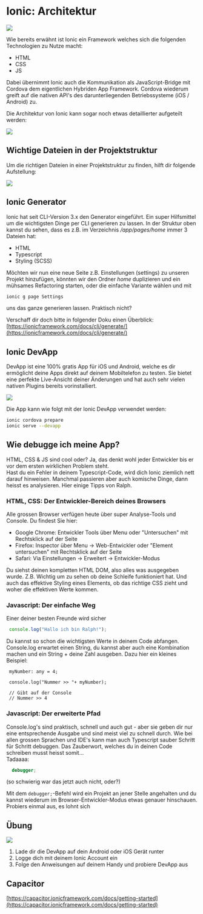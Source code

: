 # Ionic: Architektur

![](../.gitbook/assets/architecture.png)

Wie bereits erwähnt ist Ionic ein Framework welches sich die folgenden Technologien zu Nutze macht:

* HTML
* CSS
* JS

Dabei übernimmt Ionic auch die Kommunikation als JavaScript-Bridge mit Cordova dem eigentlichen Hybriden App Framework. Cordova wiederum greift auf die nativen API's des darunterliegenden Betriebssysteme \(iOS / Android\) zu.

Die Architektur von Ionic kann sogar noch etwas detaillierter aufgeteilt werden:

![](../.gitbook/assets/overview.png)

## Wichtige Dateien in der Projektstruktur

Um die richtigen Dateien in einer Projektstruktur zu finden, hilft dir folgende Aufstellung:

![](../.gitbook/assets/ionic2_folder.png)

## Ionic Generator

Ionic hat seit CLI-Version 3.x den Generator eingeführt. Ein super Hilfsmittel um die wichtigsten Dinge per CLI generieren zu lassen. In der Struktur oben kannst du sehen, dass es z.B. im Verzeichnis _/app/pages/home_ immer 3 Dateien hat:

* HTML
* Typescript
* Styling \(SCSS\)

Möchten wir nun eine neue Seite z.B. Einstellungen \(settings\) zu unseren Projekt hinzufügen, könnten wir den Ordner _home_ duplizieren und ein mühsames Refactoring starten, oder die einfache Variante wählen und mit

```bash
ionic g page Settings
```

uns das ganze generieren lassen. Praktisch nicht?

Verschaff dir doch bitte in folgender Doku einen Überblick:  
[https://ionicframework.com/docs/cli/generate/](https://ionicframework.com/docs/cli/generate/)

## Ionic DevApp

DevApp ist eine 100% gratis App für iOS und Android, welche es dir ermöglicht deine Apps direkt auf deinem Mobiltelefon zu testen. Sie bietet eine perfekte Live-Ansicht deiner Änderungen und hat auch sehr vielen nativen Plugins bereits vorinstalliert.

![](../.gitbook/assets/devapp-image.jpg)

Die App kann wie folgt mit der Ionic DevApp verwendet werden: 

```bash
ionic cordova prepare
ionic serve --devapp
```

## Wie debugge ich meine App?

HTML, CSS & JS sind cool oder? Ja, das denkt wohl jeder Entwickler bis er vor dem ersten wirklichen Problem steht.  
Hast du ein Fehler in deinem Typescript-Code, wird dich Ionic ziemlich nett darauf hinweisen. Manchmal passieren aber auch komische Dinge, dann heisst es analysieren. Hier einige Tipps von Ralph.

### HTML, CSS: Der Entwickler-Bereich deines Browsers

Alle grossen Browser verfügen heute über super Analyse-Tools und Console. Du findest Sie hier:

* Google Chrome: Entwickler Tools über Menu oder "Untersuchen" mit Rechtsklick auf der Seite
* Firefox: Inspector über Menu -&gt; Web-Entwickler oder "Element untersuchen" mit Rechtsklick auf der Seite
* Safari: Via Einstellungen -&gt; Erweitert -&gt; Entwickler-Modus

Du siehst deinen kompletten HTML DOM, also alles was ausgegeben wurde. Z.B. Wichtig um zu sehen ob deine Schleife funktioniert hat. Und auch das effektive Styling eines Elements, ob das richtige CSS zieht und woher die effektiven Werte kommen.

### Javascript: Der einfache Weg

Einer deiner besten Freunde wird sicher

```javascript
 console.log("Hallo ich bin Ralph!");
```

Du kannst so schon die wichtigsten Werte in deinem Code abfangen. Console.log erwartet einen String, du kannst aber auch eine Kombination machen und ein String + deine Zahl ausgeben. Dazu hier ein kleines Beispiel:

```text
 myNumber: any = 4;

 console.log("Nummer >> "+ myNumber);

 // Gibt auf der Console
 // Nummer >> 4
```

### Javascript: Der erweiterte Pfad

Console.log's sind praktisch, schnell und auch gut - aber sie geben dir nur eine entsprechende Ausgabe und sind meist viel zu schnell durch. Wie bei allen grossen Sprachen und IDE's kann man auch Typescript sauber Schritt für Schritt debuggen. Das Zauberwort, welches du in deinen Code schreiben musst heisst somit...  
Tadaaaa:

```javascript
  debugger;
```

\(so schwierig war das jetzt auch nicht, oder?\)

Mit dem `debugger;`-Befehl wird ein Projekt an jener Stelle angehalten und du kannst wiederum im Browser-Entwickler-Modus etwas genauer hinschauen. Probiers einmal aus, es lohnt sich

## Übung

![](../.gitbook/assets/ralph_uebung.png)

1. Lade dir die DevApp auf dein Android oder iOS Gerät runter
2. Logge dich mit deinem Ionic Account ein
3. Folge den Anweisungen auf deinem Handy und probiere DevApp aus



## Capacitor

[https://capacitor.ionicframework.com/docs/getting-started](https://capacitor.ionicframework.com/docs/getting-started)

